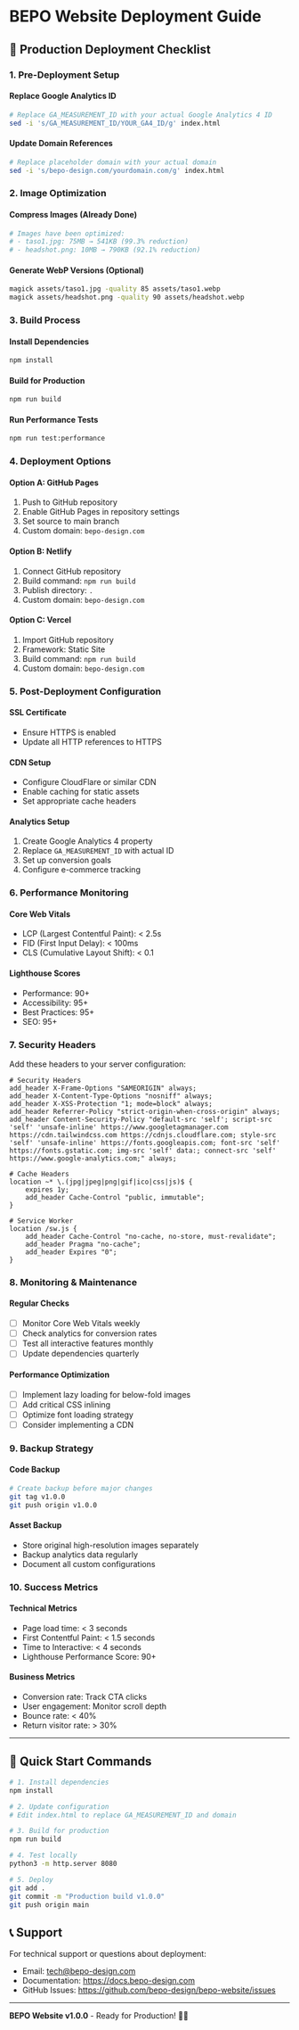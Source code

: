 # BEPO Website Deployment Guide

## 🚀 Production Deployment Checklist

### 1. Pre-Deployment Setup

#### Replace Google Analytics ID
```bash
# Replace GA_MEASUREMENT_ID with your actual Google Analytics 4 ID
sed -i 's/GA_MEASUREMENT_ID/YOUR_GA4_ID/g' index.html
```

#### Update Domain References
```bash
# Replace placeholder domain with your actual domain
sed -i 's/bepo-design.com/yourdomain.com/g' index.html
```

### 2. Image Optimization

#### Compress Images (Already Done)
```bash
# Images have been optimized:
# - taso1.jpg: 75MB → 541KB (99.3% reduction)
# - headshot.png: 10MB → 790KB (92.1% reduction)
```

#### Generate WebP Versions (Optional)
```bash
magick assets/taso1.jpg -quality 85 assets/taso1.webp
magick assets/headshot.png -quality 90 assets/headshot.webp
```

### 3. Build Process

#### Install Dependencies
```bash
npm install
```

#### Build for Production
```bash
npm run build
```

#### Run Performance Tests
```bash
npm run test:performance
```

### 4. Deployment Options

#### Option A: GitHub Pages
1. Push to GitHub repository
2. Enable GitHub Pages in repository settings
3. Set source to main branch
4. Custom domain: `bepo-design.com`

#### Option B: Netlify
1. Connect GitHub repository
2. Build command: `npm run build`
3. Publish directory: `.`
4. Custom domain: `bepo-design.com`

#### Option C: Vercel
1. Import GitHub repository
2. Framework: Static Site
3. Build command: `npm run build`
4. Custom domain: `bepo-design.com`

### 5. Post-Deployment Configuration

#### SSL Certificate
- Ensure HTTPS is enabled
- Update all HTTP references to HTTPS

#### CDN Setup
- Configure CloudFlare or similar CDN
- Enable caching for static assets
- Set appropriate cache headers

#### Analytics Setup
1. Create Google Analytics 4 property
2. Replace `GA_MEASUREMENT_ID` with actual ID
3. Set up conversion goals
4. Configure e-commerce tracking

### 6. Performance Monitoring

#### Core Web Vitals
- LCP (Largest Contentful Paint): < 2.5s
- FID (First Input Delay): < 100ms
- CLS (Cumulative Layout Shift): < 0.1

#### Lighthouse Scores
- Performance: 90+
- Accessibility: 95+
- Best Practices: 95+
- SEO: 95+

### 7. Security Headers

Add these headers to your server configuration:

```nginx
# Security Headers
add_header X-Frame-Options "SAMEORIGIN" always;
add_header X-Content-Type-Options "nosniff" always;
add_header X-XSS-Protection "1; mode=block" always;
add_header Referrer-Policy "strict-origin-when-cross-origin" always;
add_header Content-Security-Policy "default-src 'self'; script-src 'self' 'unsafe-inline' https://www.googletagmanager.com https://cdn.tailwindcss.com https://cdnjs.cloudflare.com; style-src 'self' 'unsafe-inline' https://fonts.googleapis.com; font-src 'self' https://fonts.gstatic.com; img-src 'self' data:; connect-src 'self' https://www.google-analytics.com;" always;

# Cache Headers
location ~* \.(jpg|jpeg|png|gif|ico|css|js)$ {
    expires 1y;
    add_header Cache-Control "public, immutable";
}

# Service Worker
location /sw.js {
    add_header Cache-Control "no-cache, no-store, must-revalidate";
    add_header Pragma "no-cache";
    add_header Expires "0";
}
```

### 8. Monitoring & Maintenance

#### Regular Checks
- [ ] Monitor Core Web Vitals weekly
- [ ] Check analytics for conversion rates
- [ ] Test all interactive features monthly
- [ ] Update dependencies quarterly

#### Performance Optimization
- [ ] Implement lazy loading for below-fold images
- [ ] Add critical CSS inlining
- [ ] Optimize font loading strategy
- [ ] Consider implementing a CDN

### 9. Backup Strategy

#### Code Backup
```bash
# Create backup before major changes
git tag v1.0.0
git push origin v1.0.0
```

#### Asset Backup
- Store original high-resolution images separately
- Backup analytics data regularly
- Document all custom configurations

### 10. Success Metrics

#### Technical Metrics
- Page load time: < 3 seconds
- First Contentful Paint: < 1.5 seconds
- Time to Interactive: < 4 seconds
- Lighthouse Performance Score: 90+

#### Business Metrics
- Conversion rate: Track CTA clicks
- User engagement: Monitor scroll depth
- Bounce rate: < 40%
- Return visitor rate: > 30%

---

## 🎯 Quick Start Commands

```bash
# 1. Install dependencies
npm install

# 2. Update configuration
# Edit index.html to replace GA_MEASUREMENT_ID and domain

# 3. Build for production
npm run build

# 4. Test locally
python3 -m http.server 8080

# 5. Deploy
git add .
git commit -m "Production build v1.0.0"
git push origin main
```

## 📞 Support

For technical support or questions about deployment:
- Email: tech@bepo-design.com
- Documentation: https://docs.bepo-design.com
- GitHub Issues: https://github.com/bepo-design/bepo-website/issues

---

**BEPO Website v1.0.0** - Ready for Production! 🌸✨
